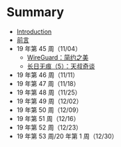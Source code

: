 # Summary

* [Introduction](README.md)
* [前言](src/intro.md)
* 19 年第 45 周（11/04）
  * [WireGuard：简约之美](src/2019/w45/wireguard.md)
  * [长日无痕（5）：天叔奇谈](src/2019/w45/no-title-5.md)
* 19 年第 46 周（11/11）
* 19 年第 47 周（11/18）
* 19 年第 48 周（11/25）
* 19 年第 49 周（12/02）
* 19 年第 50 周（12/09）
* 19 年第 51 周（12/16）
* 19 年第 52 周（12/23）
* 19 年第 53 周/20 年第 1 周（12/30）
